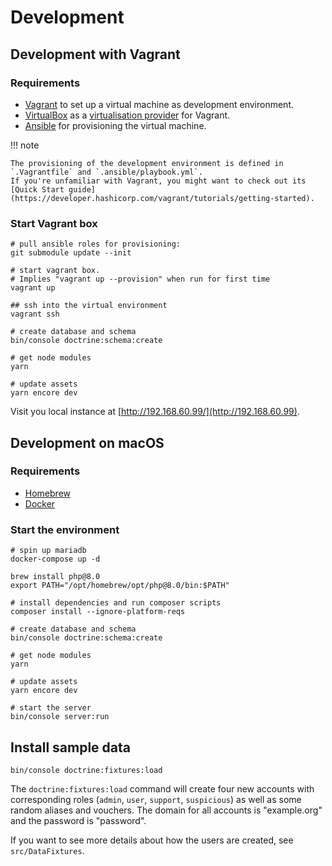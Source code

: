 # Development

## Development with Vagrant

### Requirements

- [Vagrant](https://vagrantup.com/) to set up a virtual machine as development environment.
- [VirtualBox](https://www.virtualbox.org/) as a [virtualisation provider](https://developer.hashicorp.com/vagrant/docs/providers/virtualbox) for Vagrant.
- [Ansible](https://www.ansible.com/) for provisioning the virtual machine.

!!! note

    The provisioning of the development environment is defined in `.Vagrantfile` and `.ansible/playbook.yml`.
    If you're unfamiliar with Vagrant, you might want to check out its [Quick Start guide](https://developer.hashicorp.com/vagrant/tutorials/getting-started).

### Start Vagrant box

````shell
# pull ansible roles for provisioning:
git submodule update --init

# start vagrant box.
# Implies "vagrant up --provision" when run for first time
vagrant up

## ssh into the virtual environment
vagrant ssh

# create database and schema
bin/console doctrine:schema:create

# get node modules
yarn

# update assets
yarn encore dev
````

Visit you local instance at [http://192.168.60.99/](http://192.168.60.99).

## Development on macOS

### Requirements

- [Homebrew](https://brew.sh/index_de)
- [Docker](https://www.docker.com/)

### Start the environment

```shell
# spin up mariadb
docker-compose up -d

brew install php@8.0
export PATH="/opt/homebrew/opt/php@8.0/bin:$PATH"

# install dependencies and run composer scripts
composer install --ignore-platform-reqs

# create database and schema
bin/console doctrine:schema:create

# get node modules
yarn

# update assets
yarn encore dev

# start the server
bin/console server:run
```

## Install sample data

```shell
bin/console doctrine:fixtures:load
```

The `doctrine:fixtures:load` command will create four new accounts with
corresponding roles (`admin`, `user`, `support`, `suspicious`) as well
as some random aliases and vouchers. The domain for all accounts is
"example.org" and the password is "password".

If you want to see more details about how the users are created, see
`src/DataFixtures`.
